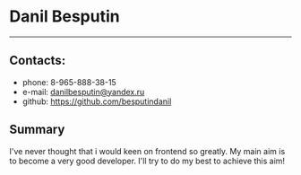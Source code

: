 # Danil Besputin

---

## Contacts:

- phone: 8-965-888-38-15
- e-mail: danilbesputin@yandex.ru
- github: https://github.com/besputindanil

## Summary

I've never thought that i would keen on frontend so greatly. My main aim is to become a very good developer. I'll try to do my best to achieve this aim!